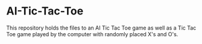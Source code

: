 # AI-Tic-Tac-Toe
This repository holds the files to an AI Tic Tac Toe game as well as a Tic Tac Toe game played by the computer with randomly placed X's and O's.
